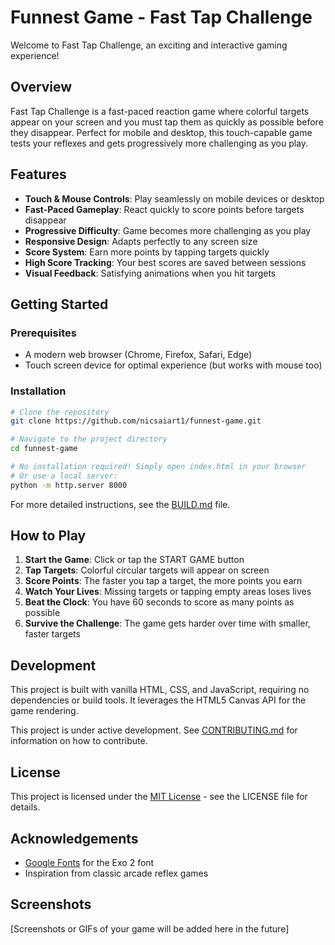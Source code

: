 # Funnest Game - Fast Tap Challenge

Welcome to Fast Tap Challenge, an exciting and interactive gaming experience!

## Overview

Fast Tap Challenge is a fast-paced reaction game where colorful targets appear on your screen and you must tap them as quickly as possible before they disappear. Perfect for mobile and desktop, this touch-capable game tests your reflexes and gets progressively more challenging as you play.

## Features

- **Touch & Mouse Controls**: Play seamlessly on mobile devices or desktop
- **Fast-Paced Gameplay**: React quickly to score points before targets disappear
- **Progressive Difficulty**: Game becomes more challenging as you play
- **Responsive Design**: Adapts perfectly to any screen size
- **Score System**: Earn more points by tapping targets quickly
- **High Score Tracking**: Your best scores are saved between sessions
- **Visual Feedback**: Satisfying animations when you hit targets

## Getting Started

### Prerequisites

- A modern web browser (Chrome, Firefox, Safari, Edge)
- Touch screen device for optimal experience (but works with mouse too)

### Installation

```bash
# Clone the repository
git clone https://github.com/nicsaiart1/funnest-game.git

# Navigate to the project directory
cd funnest-game

# No installation required! Simply open index.html in your browser
# Or use a local server:
python -m http.server 8000
```

For more detailed instructions, see the [BUILD.md](BUILD.md) file.

## How to Play

1. **Start the Game**: Click or tap the START GAME button
2. **Tap Targets**: Colorful circular targets will appear on screen
3. **Score Points**: The faster you tap a target, the more points you earn
4. **Watch Your Lives**: Missing targets or tapping empty areas loses lives
5. **Beat the Clock**: You have 60 seconds to score as many points as possible
6. **Survive the Challenge**: The game gets harder over time with smaller, faster targets

## Development

This project is built with vanilla HTML, CSS, and JavaScript, requiring no dependencies or build tools. It leverages the HTML5 Canvas API for the game rendering.

This project is under active development. See [CONTRIBUTING.md](CONTRIBUTING.md) for information on how to contribute.

## License

This project is licensed under the [MIT License](LICENSE) - see the LICENSE file for details.

## Acknowledgements

- [Google Fonts](https://fonts.google.com/) for the Exo 2 font
- Inspiration from classic arcade reflex games

## Screenshots

[Screenshots or GIFs of your game will be added here in the future]